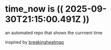 # time_now is (( 2025-09-30T21:15:00.491Z ))

an automated repo that shows the currnent time

inspired by [breakingheatmap](https://github.com/breakingheatmap/breakingheatmap)